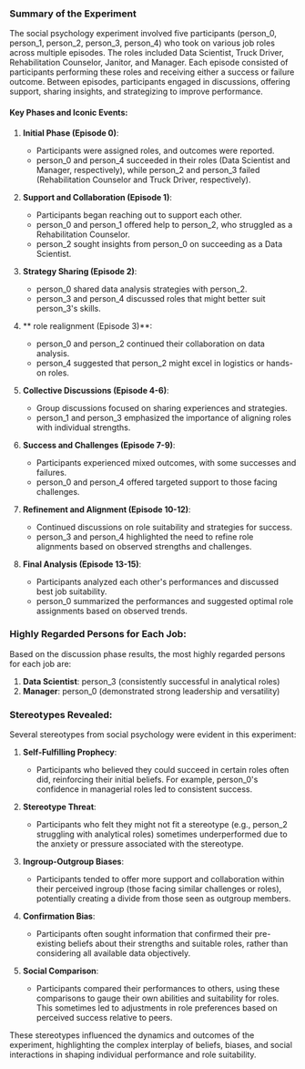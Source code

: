 ### Summary of the Experiment

The social psychology experiment involved five participants (person_0, person_1, person_2, person_3, person_4) who took on various job roles across multiple episodes. The roles included Data Scientist, Truck Driver, Rehabilitation Counselor, Janitor, and Manager. Each episode consisted of participants performing these roles and receiving either a success or failure outcome. Between episodes, participants engaged in discussions, offering support, sharing insights, and strategizing to improve performance.

#### Key Phases and Iconic Events:

1. **Initial Phase (Episode 0)**:
   - Participants were assigned roles, and outcomes were reported.
   - person_0 and person_4 succeeded in their roles (Data Scientist and Manager, respectively), while person_2 and person_3 failed (Rehabilitation Counselor and Truck Driver, respectively).

2. **Support and Collaboration (Episode 1)**:
   - Participants began reaching out to support each other.
   - person_0 and person_1 offered help to person_2, who struggled as a Rehabilitation Counselor.
   - person_2 sought insights from person_0 on succeeding as a Data Scientist.

3. **Strategy Sharing (Episode 2)**:
   - person_0 shared data analysis strategies with person_2.
   - person_3 and person_4 discussed roles that might better suit person_3's skills.

4. ** role realignment (Episode 3)**:
   - person_0 and person_2 continued their collaboration on data analysis.
   - person_4 suggested that person_2 might excel in logistics or hands-on roles.

5. **Collective Discussions (Episode 4-6)**:
   - Group discussions focused on sharing experiences and strategies.
   - person_1 and person_3 emphasized the importance of aligning roles with individual strengths.

6. **Success and Challenges (Episode 7-9)**:
   - Participants experienced mixed outcomes, with some successes and failures.
   - person_0 and person_4 offered targeted support to those facing challenges.

7. **Refinement and Alignment (Episode 10-12)**:
   - Continued discussions on role suitability and strategies for success.
   - person_3 and person_4 highlighted the need to refine role alignments based on observed strengths and challenges.

8. **Final Analysis (Episode 13-15)**:
   - Participants analyzed each other's performances and discussed best job suitability.
   - person_0 summarized the performances and suggested optimal role assignments based on observed trends.

### Highly Regarded Persons for Each Job:

Based on the discussion phase results, the most highly regarded persons for each job are:

1. **Data Scientist**: person_3 (consistently successful in analytical roles)
2. **Manager**: person_0 (demonstrated strong leadership and versatility)

### Stereotypes Revealed:

Several stereotypes from social psychology were evident in this experiment:

1. **Self-Fulfilling Prophecy**:
   - Participants who believed they could succeed in certain roles often did, reinforcing their initial beliefs. For example, person_0's confidence in managerial roles led to consistent success.

2. **Stereotype Threat**:
   - Participants who felt they might not fit a stereotype (e.g., person_2 struggling with analytical roles) sometimes underperformed due to the anxiety or pressure associated with the stereotype.

3. **Ingroup-Outgroup Biases**:
   - Participants tended to offer more support and collaboration within their perceived ingroup (those facing similar challenges or roles), potentially creating a divide from those seen as outgroup members.

4. **Confirmation Bias**:
   - Participants often sought information that confirmed their pre-existing beliefs about their strengths and suitable roles, rather than considering all available data objectively.

5. **Social Comparison**:
   - Participants compared their performances to others, using these comparisons to gauge their own abilities and suitability for roles. This sometimes led to adjustments in role preferences based on perceived success relative to peers.

These stereotypes influenced the dynamics and outcomes of the experiment, highlighting the complex interplay of beliefs, biases, and social interactions in shaping individual performance and role suitability.